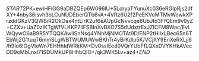 $START$2PK+ewiHFiGG9aDBZQEp6W096lU+5LdryaTYunuXc036eRGIpRjs2dfXY+4nby36isvh3oLCuNUDEberQTb6vA+4VRz6U2f2PeEKVoMTMvWowkXPrzddGKzV3QWBiR2OkOax4ntLirK2uf6eAUpGcNvvcqe8UbJtd3FfQEm9v9yZ+CZXv+UaZ0zIKTgWfVLKKP7liFSBInXvBXO7S5dUdxtrExJZICFM8Wac/EvlWQywO6aB9R5YTQQKAwIlSnNsq4YNhMjNMOTAt9D/FNP2tHiIxLBec65n6TEbWj2G1tuqT6mmSLgWBTWUMUWwBKhTr4yBrKdlp5K/VCjXY9EnXeRXLjj6/h9Io6IOgVtoWn7EHHhIdWRkKM+Dv0ssIEed0VQrYUbFfLQXxDVYKHkAVecDD9oMbLnxl71SDUMkUP8HhbQIO+/qk3WK5Lv+az4+$END$